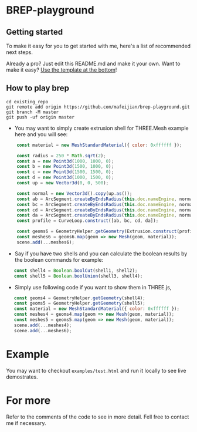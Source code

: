 # BREP-playground

## Getting started

To make it easy for you to get started with me, here's a list of recommended next steps.

Already a pro? Just edit this README.md and make it your own. Want to make it easy? [Use the template at the bottom](#editing-this-readme)!

## How to play brep

```
cd existing_repo
git remote add origin https://github.com/mafeijian/brep-playground.git
git branch -M master
git push -uf origin master
```

- You may want to simply create extrusion shell for THREE.Mesh example here and you will see:

```javascript
    const material = new MeshStandardMaterial({ color: 0xffffff });

    const radius = 250 * Math.sqrt(2);
    const a = new Point3d(1000, 1000, 0);
    const b = new Point3d(1500, 1000, 0);
    const c = new Point3d(1500, 1500, 0);
    const d = new Point3d(1000, 1500, 0);
    const up = new Vector3d(0, 0, 500);

    const normal = new Vector3d().copy(up.as());
    const ab = ArcSegment.createByEndsRadius(this.doc.nameEngine, normal, a, b, radius);
    const bc = ArcSegment.createByEndsRadius(this.doc.nameEngine, normal, b, c, radius);
    const cd = ArcSegment.createByEndsRadius(this.doc.nameEngine, normal, c, d, radius);
    const da = ArcSegment.createByEndsRadius(this.doc.nameEngine, normal, d, a, radius);
    const profile = CurveLoop.construct([ab, bc, cd, da]);

    const geoms6 = GeometryHelper.getGeometry(Extrusion.construct(profile, up));
    const meshes6 = geoms6.map(geom => new Mesh(geom, material));
    scene.add(...meshes6);
```

- Say if you have two shells and you can calculate the boolean results by the boolean commands for example:

```javascript
   const shell4 = Boolean.boolCut(shell1, shell2);
   const shell5 = Boolean.boolUnion(shell3, shell4);
```

- Simply use following code if you want to show them in THREE.js,

```javascript
   const geoms4 = GeometryHelper.getGeometry(shell4);
   const geoms5 = GeometryHelper.getGeometry(shell5);
   const material = new MeshStandardMaterial({ color: 0xffffff });
   const meshes4 = geoms4.map(geom => new Mesh(geom, material));
   const meshes5 = geoms5.map(geom => new Mesh(geom, material));
   scene.add(...meshes4);
   scene.add(...meshes6);
```

# Example

You may want to checkout `examples/test.html` and run it locally to see live demostrates.

# For more

Refer to the comments of the code to see in more detail. Fell free to contact me if necessary.
